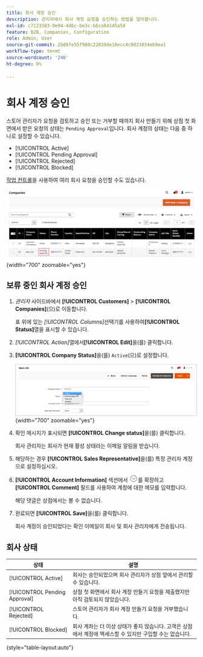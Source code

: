 ```yaml
---
title: 회사 계정 승인
description: 관리자에서 회사 계정 요청을 승인하는 방법을 알아봅니다.
exl-id: c7123383-0e94-4d6c-be3c-b6ca84145a59
feature: B2B, Companies, Configuration
role: Admin, User
source-git-commit: 2b86fe55f980c22839de10ecc4c9023034eb9ea1
workflow-type: tm+mt
source-wordcount: '246'
ht-degree: 0%

---
```


# 회사 계정 승인

스토어 관리자가 요청을 검토하고 승인 또는 거부할 때까지 회사 만들기 위해 상점 첫 화면에서 받은 요청의 상태는 `Pending Approval`입니다. 회사 계정의 상태는 다음 중 하나로 설정할 수 있습니다.

- [!UICONTROL Active]
- [!UICONTROL Pending Approval]
- [!UICONTROL Rejected]
- [!UICONTROL Blocked]

[작업 컨트롤](account-company-manage.md)을 사용하여 여러 회사 요청을 승인할 수도 있습니다.

![승인 보류 중](./assets/companies-pending-approval.png){width="700" zoomable="yes"}

## 보류 중인 회사 계정 승인

1. _관리자_ 사이드바에서 **[!UICONTROL Customers]** > **[!UICONTROL Companies]**(으)로 이동합니다.

   표 위에 있는 _[!UICONTROL Columns]_&#x200B;선택기를 사용하여&#x200B;**[!UICONTROL Status]**&#x200B;열을 표시할 수 있습니다.

1. _[!UICONTROL Action]_&#x200B;열에서&#x200B;**[!UICONTROL Edit]**&#x200B;을(를) 클릭합니다.

1. **[!UICONTROL Company Status]**&#x200B;을(를) `Active`(으)로 설정합니다.

   ![회사 상태 설정](./assets/company-status-active.png){width="700" zoomable="yes"}

1. 확인 메시지가 표시되면 **[!UICONTROL Change status]**&#x200B;을(를) 클릭합니다.

   회사 관리자는 회사가 현재 활성 상태라는 이메일 알림을 받습니다.

1. 해당하는 경우 **[!UICONTROL Sales Representative]**&#x200B;을(를) 특정 관리자 계정으로 설정하십시오.

1. **[!UICONTROL Account Information]** 섹션에서 ![확장 선택기](../assets/icon-display-expand.png)를 확장하고 **[!UICONTROL Comment]** 필드를 사용하여 계정에 대한 메모를 입력합니다.

   해당 댓글은 상점에서는 볼 수 없습니다.

1. 완료되면 **[!UICONTROL Save]**&#x200B;을(를) 클릭합니다.

   회사 계정이 승인되었다는 확인 이메일이 회사 및 회사 관리자에게 전송됩니다.

## 회사 상태

| 상태 | 설명 |
|------------------|--------------------------------------------------------------------------------------------------------------------------------------------|
| [!UICONTROL Active] | 회사는 승인되었으며 회사 관리자가 상점 앞에서 관리할 수 있습니다. |
| [!UICONTROL Pending Approval] | 상점 첫 화면에서 회사 계정 만들기 요청을 제출했지만 아직 검토되지 않았습니다. |
| [!UICONTROL Rejected] | 스토어 관리자가 회사 계정 만들기 요청을 거부했습니다. |
| [!UICONTROL Blocked] | 회사 계좌는 더 이상 상태가 좋지 않습니다. 고객은 상점에서 계정에 액세스할 수 있지만 구입할 수는 없습니다. |

{style="table-layout:auto"}
